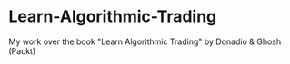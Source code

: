 # Learn-Algorithmic-Trading
My work over the book "Learn Algorithmic Trading" by Donadio &amp; Ghosh (Packt)
